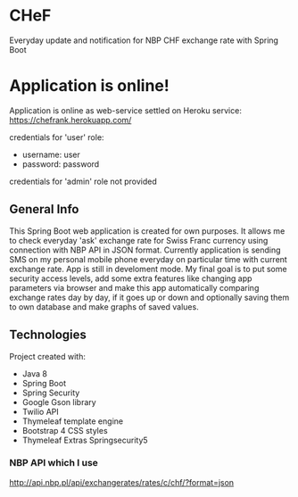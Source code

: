 # CHeF
Everyday update and notification for NBP CHF exchange rate with Spring Boot

# Application is online!
Application is online as web-service settled on Heroku service:
https://chefrank.herokuapp.com/

credentials for 'user' role:
* username: user
* password: password

credentials for 'admin' role not provided

## General Info
This Spring Boot web application is created for own purposes. It allows me to check
everyday 'ask' exchange rate for Swiss Franc currency using connection with NBP API in JSON format. Currently application is sending SMS on my personal mobile phone everyday on particular time with current exchange rate. App is still in
develoment mode. My final goal is to put some security access levels, add some extra features like changing app parameters via browser and make this app automatically comparing exchange rates day by day, if it goes up or down and optionally saving them to own database and make graphs of saved values.

## Technologies
Project created with:
* Java 8
* Spring Boot
* Spring Security
* Google Gson library
* Twilio API
* Thymeleaf template engine
* Bootstrap 4 CSS styles
* Thymeleaf Extras Springsecurity5

### NBP API which I use
http://api.nbp.pl/api/exchangerates/rates/c/chf/?format=json
